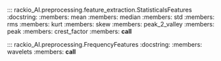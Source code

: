 ::: rackio_AI.preprocessing.feature_extraction.StatisticalsFeatures
    :docstring:
    :members: mean
    :members: median
    :members: std
    :members: rms
    :members: kurt
    :members: skew
    :members: peak_2_valley
    :members: peak
    :members: crest_factor
    :members: __call__

::: rackio_AI.preprocessing.FrequencyFeatures
    :docstring:
    :members: wavelets
    :members: __call__